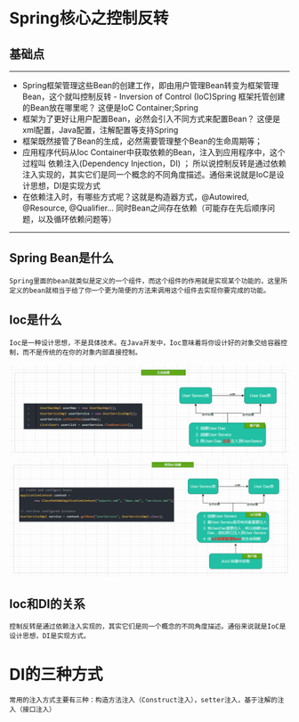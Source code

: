# Spring核心之控制反转

## 基础点
---
- Spring框架管理这些Bean的创建工作，即由用户管理Bean转变为框架管理Bean，这个就叫控制反转 - Inversion of Control (IoC)Spring 框架托管创建的Bean放在哪里呢？ 这便是IoC Container;Spring 
- 框架为了更好让用户配置Bean，必然会引入不同方式来配置Bean？ 这便是xml配置，Java配置，注解配置等支持Spring 
- 框架既然接管了Bean的生成，必然需要管理整个Bean的生命周期等；
- 应用程序代码从Ioc Container中获取依赖的Bean，注入到应用程序中，这个过程叫 依赖注入(Dependency Injection，DI) ； 所以说控制反转是通过依赖注入实现的，其实它们是同一个概念的不同角度描述。通俗来说就是IoC是设计思想，DI是实现方式
- 在依赖注入时，有哪些方式呢？这就是构造器方式，@Autowired, @Resource, @Qualifier... 同时Bean之间存在依赖（可能存在先后顺序问题，以及循环依赖问题等）
---
## Spring Bean是什么

    Spring里面的bean就类似是定义的一个组件，而这个组件的作用就是实现某个功能的，这里所定义的bean就相当于给了你一个更为简便的方法来调用这个组件去实现你要完成的功能。

## Ioc是什么
    Ioc是一种设计思想，不是具体技术。在Java开发中，Ioc意味着将你设计好的对象交给容器控制，而不是传统的在你的对象内部直接控制。

![原始调用](/spring/img/spring-framework-ioc-1.png)
![ioc调用](/spring/img/spring-framework-ioc-2.png)

## Ioc和DI的关系
    控制反转是通过依赖注入实现的，其实它们是同一个概念的不同角度描述。通俗来说就是IoC是设计思想，DI是实现方式。

# DI的三种方式
    常用的注入方式主要有三种：构造方法注入（Construct注入），setter注入，基于注解的注入（接口注入）
    